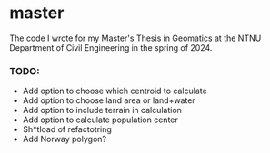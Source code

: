 # master

The code I wrote for my Master's Thesis in Geomatics at the NTNU Department of Civil Engineering in the spring of 2024.

### TODO:

- Add option to choose which centroid to calculate
- Add option to choose land area or land+water
- Add option to include terrain in calculation
- Add option to calculate population center
- Sh\*tload of refactotring
- Add Norway polygon?

